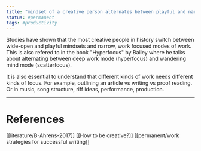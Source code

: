 ```yaml
---
title: "mindset of a creative person alternates between playful and narrow focus modes"
status: #permanent
tags: #productivity 
---
```


Studies have shown that the most creative people in history switch between wide-open and playful mindsets and narrow, work focused modes of work. This is also refered to in the book "Hyperfocus" by Bailey where he talks about alternating between deep work mode (hyperfocus) and wandering mind mode (scatterfocus).

It is also essential to understand that different kinds of work needs different kinds of focus. For example, outlining an article vs writing vs proof reading. Or in music, song structure, riff ideas, performance, production.

---
# References

[[literature/B-Ahrens-2017]]
[[How to be creative?]]
[[permanent/work strategies for successful writing]]
